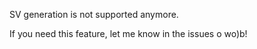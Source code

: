 SV generation is not supported anymore.

If you need this feature, let me know in the issues o wo)b!